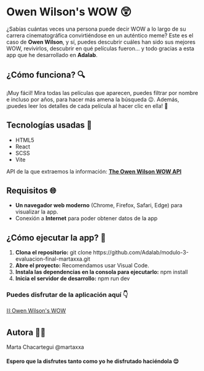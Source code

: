 <h1>Owen Wilson's WOW 😲</h1>

¿Sabías cuántas veces una persona puede decir WOW a lo largo de su carrera cinematográfica convirtiéndose en un auténtico meme?
Este es el caso de <strong>Owen Wilson</strong>, y sí, puedes descubrir cuáles han sido sus mejores WOW, revivirlos, descubrir en qué películas fueron... y todo gracias a esta app que he desarrollado en <strong>Adalab</strong>.

<h2>¿Cómo funciona? 🔍</h2>

¡Muy fácil!
Mira todas las películas que aparecen, puedes filtrar por nombre e incluso por años, para hacer más amena la búsqueda 😉.
Además, ¡puedes leer los detalles de cada película al hacer clic en ella! 🍿

<h2>Tecnologías usadas 🚀</h2>
<ul>
  <li>HTML5</li>
  <li>React</li>
  <li>SCSS</li>
  <li>Vite</li>
</ul>

 API de la que extraemos la información: 
 <a href='owen-wilson-wow-api.onrender.com'><strong>The Owen Wilson WOW API</strong></a>

 <h2>Requisitos 🌐</h2>
 <ul>
  <li><strong>Un navegador web moderno</strong> (Chrome, Firefox, Safari, Edge) para visualizar la app.</li>
  <li>Conexión a <strong>Internet</strong> para poder obtener datos de la app</li>
</ul>

<h2>¿Cómo ejecutar la app? 🤔</h2>
<ol> 
<li><strong>Clona el repositorio:</strong> git clone https://github.com/Adalab/modulo-3-evaluacion-final-martaxxa.git</li>   
<li><strong>Abre el proyecto:</strong> Recomendamos usar Visual Code.</li>
<li><strong>Instala las dependencias en la consola para ejecutarlo:</strong> npm install</li>
<li><strong>Inicia el servidor de desarrollo:</strong> npm run dev</li>
</ol>

 <h3>Puedes disfrutar de la aplicación aquí 👇</h3>
 <a href='https://beta.adalab.es/modulo-3-evaluacion-final-martaxxa/#/page'>⛓️ Owen Wilson's WOW</a>

 <h2>Autora 👩‍💻</h2>
 Marta Chacartegui
 @martaxxa

  <h4>Espero que la disfrutes tanto como yo he disfrutado haciéndola 😌</h4>
